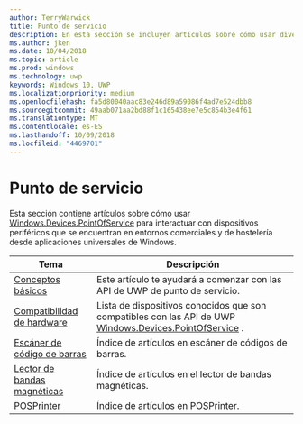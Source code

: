```yaml
---
author: TerryWarwick
title: Punto de servicio
description: En esta sección se incluyen artículos sobre cómo usar diversas características del espacio de nombres Punto de servicio.
ms.author: jken
ms.date: 10/04/2018
ms.topic: article
ms.prod: windows
ms.technology: uwp
keywords: Windows 10, UWP
ms.localizationpriority: medium
ms.openlocfilehash: fa5d80040aac83e246d89a59086f4ad7e524dbb8
ms.sourcegitcommit: 49aab071aa2bd88f1c165438ee7e5c854b3e4f61
ms.translationtype: MT
ms.contentlocale: es-ES
ms.lasthandoff: 10/09/2018
ms.locfileid: "4469701"
---
```

# <a name="point-of-service"></a>Punto de servicio
Esta sección contiene artículos sobre cómo usar [Windows.Devices.PointOfService](https://docs.microsoft.com/uwp/api/windows.devices.pointofservice) para interactuar con dispositivos periféricos que se encuentran en entornos comerciales y de hostelería desde aplicaciones universales de Windows.

| Tema | Descripción |
|------|------------|
| [Conceptos básicos](pos-basics.md) | Este artículo te ayudará a comenzar con las API de UWP de punto de servicio. |
| [Compatibilidad de hardware](pos-device-support.md) | Lista de dispositivos conocidos que son compatibles con las API de UWP [Windows.Devices.PointOfService](https://aka.ms/pointofservice-api) . |
| [Escáner de código de barras](pos-barcodescanner.md) | Índice de artículos en escáner de códigos de barras. |
| [Lector de bandas magnéticas](pos-magnetic-stripe-reader.md) | Índice de artículos en el lector de bandas magnéticas.
| [POSPrinter](pos-printer.md) | Índice de artículos en POSPrinter. |